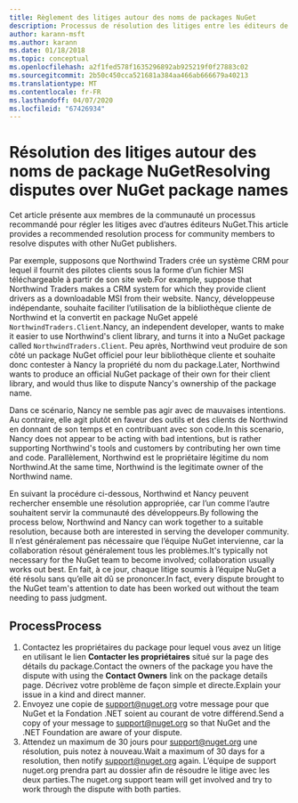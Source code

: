 ```yaml
---
title: Règlement des litiges autour des noms de packages NuGet
description: Processus de résolution des litiges entre les éditeurs de packages NuGet liés à la personnalisation, aux marques et autres situations de conflit.
author: karann-msft
ms.author: karann
ms.date: 01/18/2018
ms.topic: conceptual
ms.openlocfilehash: a2f1fed578f1635296892ab925219f0f27883c02
ms.sourcegitcommit: 2b50c450cca521681a384aa466ab666679a40213
ms.translationtype: MT
ms.contentlocale: fr-FR
ms.lasthandoff: 04/07/2020
ms.locfileid: "67426934"
---
```

# <a name="resolving-disputes-over-nuget-package-names"></a><span data-ttu-id="780d9-103">Résolution des litiges autour des noms de package NuGet</span><span class="sxs-lookup"><span data-stu-id="780d9-103">Resolving disputes over NuGet package names</span></span>

<span data-ttu-id="780d9-104">Cet article présente aux membres de la communauté un processus recommandé pour régler les litiges avec d’autres éditeurs NuGet.</span><span class="sxs-lookup"><span data-stu-id="780d9-104">This article provides a recommended resolution process for community members to resolve disputes with other NuGet publishers.</span></span>

<span data-ttu-id="780d9-105">Par exemple, supposons que Northwind Traders crée un système CRM pour lequel il fournit des pilotes clients sous la forme d’un fichier MSI téléchargeable à partir de son site web.</span><span class="sxs-lookup"><span data-stu-id="780d9-105">For example, suppose that Northwind Traders makes a CRM system for which they provide client drivers as a downloadable MSI from their website.</span></span> <span data-ttu-id="780d9-106">Nancy, développeuse indépendante, souhaite faciliter l’utilisation de la bibliothèque cliente de Northwind et la convertit en package NuGet appelé `NorthwindTraders.Client`.</span><span class="sxs-lookup"><span data-stu-id="780d9-106">Nancy, an independent developer, wants to make it easier to use Northwind's client library, and turns it into a NuGet package called `NorthwindTraders.Client`.</span></span> <span data-ttu-id="780d9-107">Peu après, Northwind veut produire de son côté un package NuGet officiel pour leur bibliothèque cliente et souhaite donc contester à Nancy la propriété du nom du package.</span><span class="sxs-lookup"><span data-stu-id="780d9-107">Later, Northwind wants to produce an official NuGet package of their own for their client library, and would thus like to dispute Nancy's ownership of the package name.</span></span>

<span data-ttu-id="780d9-108">Dans ce scénario, Nancy ne semble pas agir avec de mauvaises intentions. Au contraire, elle agit plutôt en faveur des outils et des clients de Northwind en donnant de son temps et en contribuant avec son code.</span><span class="sxs-lookup"><span data-stu-id="780d9-108">In this scenario, Nancy does not appear to be acting with bad intentions, but is rather supporting Northwind's tools and customers by contributing her own time and code.</span></span> <span data-ttu-id="780d9-109">Parallèlement, Northwind est le propriétaire légitime du nom Northwind.</span><span class="sxs-lookup"><span data-stu-id="780d9-109">At the same time, Northwind is the legitimate owner of the Northwind name.</span></span>

<span data-ttu-id="780d9-110">En suivant la procédure ci-dessous, Northwind et Nancy peuvent rechercher ensemble une résolution appropriée, car l’un comme l’autre souhaitent servir la communauté des développeurs.</span><span class="sxs-lookup"><span data-stu-id="780d9-110">By following the process below, Northwind and Nancy can work together to a suitable resolution, because both are interested in serving the developer community.</span></span> <span data-ttu-id="780d9-111">Il n’est généralement pas nécessaire que l’équipe NuGet intervienne, car la collaboration résout généralement tous les problèmes.</span><span class="sxs-lookup"><span data-stu-id="780d9-111">It's typically not necessary for the NuGet team to become involved; collaboration usually works out best.</span></span> <span data-ttu-id="780d9-112">En fait, à ce jour, chaque litige soumis à l’équipe NuGet a été résolu sans qu’elle ait dû se prononcer.</span><span class="sxs-lookup"><span data-stu-id="780d9-112">In fact, every dispute brought to the NuGet team's attention to date has been worked out without the team needing to pass judgment.</span></span>

## <a name="process"></a><span data-ttu-id="780d9-113">Process</span><span class="sxs-lookup"><span data-stu-id="780d9-113">Process</span></span>

1. <span data-ttu-id="780d9-114">Contactez les propriétaires du package pour lequel vous avez un litige en utilisant le lien **Contacter les propriétaires** situé sur la page des détails du package.</span><span class="sxs-lookup"><span data-stu-id="780d9-114">Contact the owners of the package you have the dispute with using the **Contact Owners** link on the package details page.</span></span> <span data-ttu-id="780d9-115">Décrivez votre problème de façon simple et directe.</span><span class="sxs-lookup"><span data-stu-id="780d9-115">Explain your issue in a kind and direct manner.</span></span>
2. <span data-ttu-id="780d9-116">Envoyez une copie de [support@nuget.org](mailto:support@nuget.org) votre message pour que NuGet et la Fondation .NET soient au courant de votre différend.</span><span class="sxs-lookup"><span data-stu-id="780d9-116">Send a copy of your message to [support@nuget.org](mailto:support@nuget.org) so that NuGet and the .NET Foundation are aware of your dispute.</span></span>
3. <span data-ttu-id="780d9-117">Attendez un maximum de 30 jours pour [support@nuget.org](mailto:support@nuget.org) une résolution, puis notez à nouveau.</span><span class="sxs-lookup"><span data-stu-id="780d9-117">Wait a maximum of 30 days for a resolution, then notify [support@nuget.org](mailto:support@nuget.org) again.</span></span> <span data-ttu-id="780d9-118">L’équipe de support nuget.org prendra part au dossier afin de résoudre le litige avec les deux parties.</span><span class="sxs-lookup"><span data-stu-id="780d9-118">The nuget.org support team will get involved and try to work through the dispute with both parties.</span></span>
